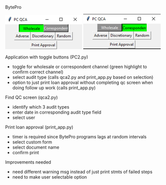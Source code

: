BytePro

![Screenshot](_UI_WS_toggle.png)
![Screenshot](_UI_corr_toggle.png)

Application with toggle buttons (PC2.py)
 - toggle for wholesale or correspondent channel (green highlight to confirm correct channel)
 - select audit type (calls qca2.py and print_app.py based on selection)
 - option to just print loan approval without completing qc screen when doing follow up work (calls print_app.py)

Find QC screen (qca2.py)
 - identify which 3 audit types
 - enter date in corresponding audit type field
 - select user 

Print loan approval (print_app.py)
 - timer is required since BytePro programs lags at random intervals
 - select custom form
 - select document name
 - confirm print

Improvements needed
   - need different warning msg instead of just print stmts of failed steps
   - need to make user selectable option

